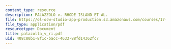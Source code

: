 ```yaml
---
content_type: resource
description: PALAZZOLO v. RHODE ISLAND ET AL.
file: https://ol-ocw-studio-app-production.s3.amazonaws.com/courses/17-32-environmental-politics-and-policy-spring-2003/408c80b18f1cbacc463388fd14362fc7_palazolla_v_ri.pdf
file_type: application/pdf
resourcetype: Document
title: palazolla_v_ri.pdf
uid: 408c80b1-8f1c-bacc-4633-88fd14362fc7
---
```

